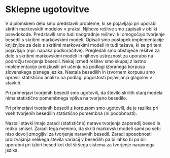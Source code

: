 # Sklepne ugotovitve

V diplomskem delu smo predstavili probleme, ki se pojavljajo pri uporabi skritih markovskih modelov v praksi. Njihove rešitve smo zapisali v obliki psevdokode. Predstavili smo tudi nadgradnje rešitev, ki omogočajo tvorjenje besedil s skritimi markovskimi modeli. Opisali smo postopek implementacije knjižnjice za delo s skritimi markovskimi modeli in tudi težave, ki se pri tem pojavljajo (npr. napaka podkoračitve). Pregledali smo obstoječe rešitve za delo s skritimi markovskimi modeli in njihovo ustreznost za uporabo na področju tvorjenja besedil. Nekaj izmed rešitev smo skupaj z lastno implementacijo preizkusili pri učenju na podlagi izbranega korpusa slovenskega pisnega jezika. 
Nastala besedilih in izvornem korpusu smo opravili statistično analizo na podlagi pogostosti pojavljanja glagolov v stavkih.

Pri primerjavi tvorjenih besedil smo ugotovili, da število skritih stanj modela nima statistično pomembnega vpliva na tvorjeno besedilo.

Pri primerjavi tvorjenih besedil z korpusom smo ugotovili, da je razlika pri vseh tvorjenih besedilih statistično pomembna (ni podobnosti).

Nastali stavki imajo zaradi (statistične) narave tvorjenja zaporedij besed le redko smisel. Zaradi tega menimo, da skriti markovski modeli sami po sebi niso dovolj zmogljivi za tvorjenje naravnih besedil. Zaradi sposobnosti proizvajanja velikega števila variacij v besedilih pa bi lahko bi pa bili uporabni pri izbiri besed kot del širšega sistema za tvorjenje naravnega jezika.